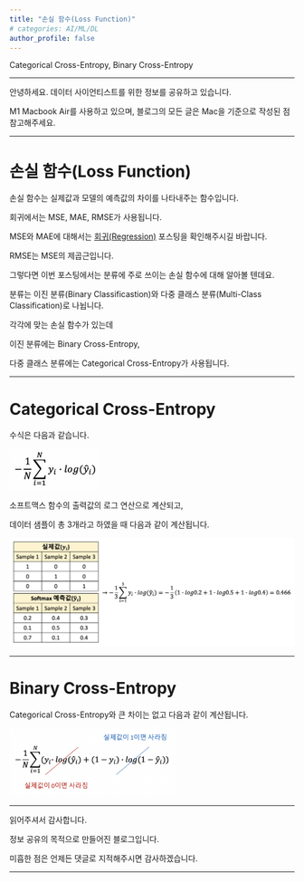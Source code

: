 ```yaml
---
title: "손실 함수(Loss Function)"
# categories: AI/ML/DL
author_profile: false
---
```

Categorical Cross-Entropy, Binary Cross-Entropy

----

안녕하세요.
데이터 사이언티스트를 위한 정보를 공유하고 있습니다.

M1 Macbook Air를 사용하고 있으며, 블로그의 모든 글은 Mac을 기준으로 작성된 점 참고해주세요.

----

# 손실 함수(Loss Function)

손실 함수는 실제값과 모델의 예측값의 차이를 나타내주는 함수입니다.

회귀에서는 MSE, MAE, RMSE가 사용됩니다.

MSE와 MAE에 대해서는 [회귀(Regression)](https://jeongchangsu.github.io/regression/) 포스팅을 확인해주시길 바랍니다.

RMSE는 MSE의 제곱근입니다.

그렇다면 이번 포스팅에서는 분류에 주로 쓰이는 손실 함수에 대해 알아볼 텐데요.

분류는 이진 분류(Binary Classificastion)와 다중 클래스 분류(Multi-Class Classification)로 나뉩니다.

각각에 맞는 손실 함수가 있는데

이진 분류에는 Binary Cross-Entropy,

다중 클래스 분류에는 Categorical Cross-Entropy가 사용됩니다.

----

# Categorical Cross-Entropy

수식은 다음과 같습니다.

<img src="../images/2022-04-21-lossfunction/binarycrossentropy.png" alt="binarycrossentropy" style="zoom: 33%;" />

소프트맥스 함수의 출력값의 로그 연산으로 계산되고,

데이터 샘플이 총 3개라고 하였을 때 다음과 같이 계산됩니다.

<img src="../images/2022-04-21-lossfunction/binarycrossentropy2.png" alt="binarycrossentropy2" style="zoom:150%;" />

----

# Binary Cross-Entropy

Categorical Cross-Entropy와 큰 차이는 없고 다음과 같이 계산됩니다.

<img src="../images/2022-04-21-lossfunction/crossentropy.png" alt="crossentropy" style="zoom:33%;" />

----

읽어주셔서 감사합니다.

정보 공유의 목적으로 만들어진 블로그입니다.

미흡한 점은 언제든 댓글로 지적해주시면 감사하겠습니다.

----

